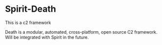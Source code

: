 # Spirit-Death
This is a c2 framework

Death is a modular, automated, cross-platform, open source C2 framework.
Will be integrated with Spirit in the future.







